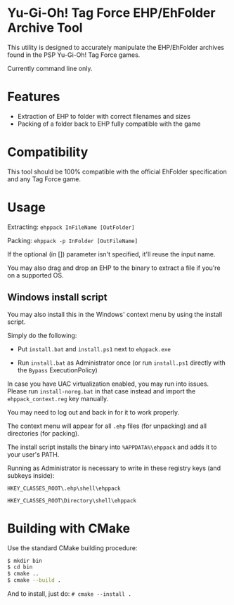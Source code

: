 # Yu-Gi-Oh! Tag Force EHP/EhFolder Archive Tool

This utility is designed to accurately manipulate the EHP/EhFolder archives found in the PSP Yu-Gi-Oh! Tag Force games.

Currently command line only.

# Features

- Extraction of EHP to folder with correct filenames and sizes
- Packing of a folder back to EHP fully compatible with the game

# Compatibility

This tool should be 100% compatible with the official EhFolder specification and any Tag Force game.

# Usage

Extracting: `ehppack InFileName [OutFolder]`

Packing: `ehppack -p InFolder [OutFileName]`

If the optional (in []) parameter isn't specified, it'll reuse the input name.

You may also drag and drop an EHP to the binary to extract a file if you're on a supported OS.

## Windows install script

You may also install this in the Windows' context menu by using the install script.

Simply do the following:

- Put `install.bat` and `install.ps1` next to `ehppack.exe`

- Run `install.bat` as Administrator once (or run `install.ps1` directly with the `Bypass` ExecutionPolicy)

In case you have UAC virtualization enabled, you may run into issues. Please run `install-noreg.bat` in that case instead and import the `ehppack_context.reg` key manually.



You may need to log out and back in for it to work properly.

The context menu will appear for all `.ehp` files (for unpacking) and all directories (for packing).

The install script installs the binary into `%APPDATA%\ehppack` and adds it to your user's PATH.



Running as Administrator is necessary to write in these registry keys (and subkeys inside):

`HKEY_CLASSES_ROOT\.ehp\shell\ehppack`

`HKEY_CLASSES_ROOT\Directory\shell\ehppack`

# Building with CMake

Use the standard CMake building procedure:

```bash
$ mkdir bin
$ cd bin
$ cmake ..
$ cmake --build .
```

And to install, just do: `# cmake --install .`
